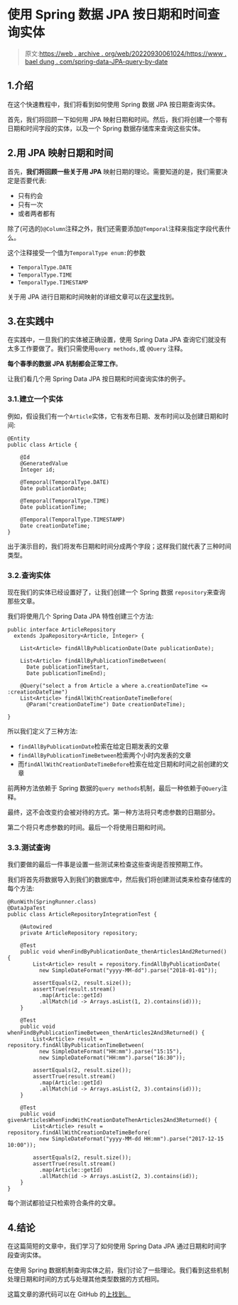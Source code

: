 # 使用 Spring 数据 JPA 按日期和时间查询实体

> 原文:[https://web . archive . org/web/20220930061024/https://www . bael dung . com/spring-data-JPA-query-by-date](https://web.archive.org/web/20220930061024/https://www.baeldung.com/spring-data-jpa-query-by-date)

## 1.介绍

在这个快速教程中，我们将看到如何使用 Spring 数据 JPA 按日期查询实体。

首先，我们将回顾一下如何用 JPA 映射日期和时间。然后，我们将创建一个带有日期和时间字段的实体，以及一个 Spring 数据存储库来查询这些实体。

## 2.用 JPA 映射日期和时间

首先，**我们将回顾一些关于用 JPA** 映射日期的理论。需要知道的是，我们需要决定是否要代表:

*   只有约会
*   只有一次
*   或者两者都有

除了(可选的)`@Column`注释之外，我们还需要添加`@Temporal`注释来指定字段代表什么。

这个注释接受一个值为`TemporalType enum:`的参数

*   `TemporalType.DATE`
*   `TemporalType.TIME`
*   `TemporalType.TIMESTAMP`

关于用 JPA 进行日期和时间映射的详细文章可以在[这里](/web/20220628234946/https://www.baeldung.com/hibernate-date-time)找到。

## 3.在实践中

在实践中，一旦我们的实体被正确设置，使用 Spring Data JPA 查询它们就没有太多工作要做了。我们只需使用`query methods,`或 `@Query` 注释。

**每个春季的数据 JPA 机制都会正常工作**。

让我们看几个用 Spring Data JPA 按日期和时间查询实体的例子。

### 3.1.建立一个实体

例如，假设我们有一个`Article`实体，它有发布日期、发布时间以及创建日期和时间:

```
@Entity
public class Article {

    @Id
    @GeneratedValue
    Integer id;

    @Temporal(TemporalType.DATE)
    Date publicationDate;

    @Temporal(TemporalType.TIME)
    Date publicationTime;

    @Temporal(TemporalType.TIMESTAMP)
    Date creationDateTime;
}
```

出于演示目的，我们将发布日期和时间分成两个字段；这样我们就代表了三种时间类型。

### 3.2.查询实体

现在我们的实体已经设置好了，让我们创建一个 Spring 数据 `repository`来查询那些文章。

我们将使用几个 Spring Data JPA 特性创建三个方法:

```
public interface ArticleRepository 
  extends JpaRepository<Article, Integer> {

    List<Article> findAllByPublicationDate(Date publicationDate);

    List<Article> findAllByPublicationTimeBetween(
      Date publicationTimeStart,
      Date publicationTimeEnd);

    @Query("select a from Article a where a.creationDateTime <= :creationDateTime")
    List<Article> findAllWithCreationDateTimeBefore(
      @Param("creationDateTime") Date creationDateTime);

}
```

所以我们定义了三种方法:

*   `findAllByPublicationDate`检索在给定日期发表的文章
*   `findAllByPublicationTimeBetween`检索两个小时内发表的文章
*   而`findAllWithCreationDateTimeBefore`检索在给定日期和时间之前创建的文章

前两种方法依赖于 Spring 数据的`query methods`机制，最后一种依赖于`@Query`注释。

最终，这不会改变约会被对待的方式。第一种方法将只考虑参数的日期部分。

第二个将只考虑参数的时间。最后一个将使用日期和时间。

### 3.3.测试查询

我们要做的最后一件事是设置一些测试来检查这些查询是否按预期工作。

我们将首先将数据导入到我们的数据库中，然后我们将创建测试类来检查存储库的每个方法:

```
@RunWith(SpringRunner.class)
@DataJpaTest
public class ArticleRepositoryIntegrationTest {

    @Autowired
    private ArticleRepository repository;

    @Test
    public void whenFindByPublicationDate_thenArticles1And2Returned() {
        List<Article> result = repository.findAllByPublicationDate(
          new SimpleDateFormat("yyyy-MM-dd").parse("2018-01-01"));

        assertEquals(2, result.size());
        assertTrue(result.stream()
          .map(Article::getId)
          .allMatch(id -> Arrays.asList(1, 2).contains(id)));
    }

    @Test
    public void whenFindByPublicationTimeBetween_thenArticles2And3Returned() {
        List<Article> result = repository.findAllByPublicationTimeBetween(
          new SimpleDateFormat("HH:mm").parse("15:15"),
          new SimpleDateFormat("HH:mm").parse("16:30"));

        assertEquals(2, result.size());
        assertTrue(result.stream()
          .map(Article::getId)
          .allMatch(id -> Arrays.asList(2, 3).contains(id)));
    }

    @Test
    public void givenArticlesWhenFindWithCreationDateThenArticles2And3Returned() {
        List<Article> result = repository.findAllWithCreationDateTimeBefore(
          new SimpleDateFormat("yyyy-MM-dd HH:mm").parse("2017-12-15 10:00"));

        assertEquals(2, result.size());
        assertTrue(result.stream()
          .map(Article::getId)
          .allMatch(id -> Arrays.asList(2, 3).contains(id));
    }
}
```

每个测试都验证只检索符合条件的文章。

## 4.结论

在这篇简短的文章中，我们学习了如何使用 Spring Data JPA 通过日期和时间字段查询实体。

在使用 Spring 数据机制查询实体之前，我们讨论了一些理论。我们看到这些机制处理日期和时间的方式与处理其他类型数据的方式相同。

这篇文章的源代码可以在 GitHub 的[上找到。](https://web.archive.org/web/20220628234946/https://github.com/eugenp/tutorials/tree/master/persistence-modules/spring-data-jpa-query-3)